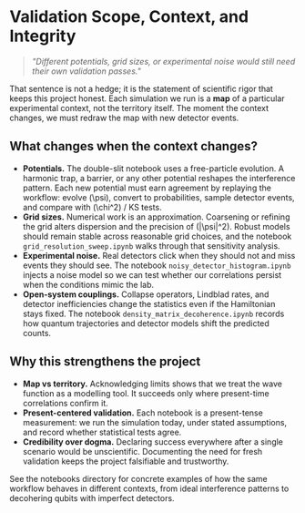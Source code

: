 # Validation Scope, Context, and Integrity

> *"Different potentials, grid sizes, or experimental noise would still need their own validation passes."*

That sentence is not a hedge; it is the statement of scientific rigor that keeps this project honest. Each simulation we run is a **map** of a particular experimental context, not the territory itself. The moment the context changes, we must redraw the map with new detector events.

## What changes when the context changes?

- **Potentials.** The double-slit notebook uses a free-particle evolution. A harmonic trap, a barrier, or any other potential reshapes the interference pattern. Each new potential must earn agreement by replaying the workflow: evolve \(\psi\), convert to probabilities, sample detector events, and compare with \(\chi^2\) / KS tests.
- **Grid sizes.** Numerical work is an approximation. Coarsening or refining the grid alters dispersion and the precision of \(|\psi|^2\). Robust models should remain stable across reasonable grid choices, and the notebook `grid_resolution_sweep.ipynb` walks through that sensitivity analysis.
- **Experimental noise.** Real detectors click when they should not and miss events they should see. The notebook `noisy_detector_histogram.ipynb` injects a noise model so we can test whether our correlations persist when the conditions mimic the lab.
- **Open-system couplings.** Collapse operators, Lindblad rates, and detector inefficiencies change the statistics even if the Hamiltonian stays fixed. The notebook `density_matrix_decoherence.ipynb` records how quantum trajectories and detector models shift the predicted counts.

## Why this strengthens the project

- **Map vs territory.** Acknowledging limits shows that we treat the wave function as a modelling tool. It succeeds only where present-time correlations confirm it.
- **Present-centered validation.** Each notebook is a present-tense measurement: we run the simulation today, under stated assumptions, and record whether statistical tests agree.
- **Credibility over dogma.** Declaring success everywhere after a single scenario would be unscientific. Documenting the need for fresh validation keeps the project falsifiable and trustworthy.

See the notebooks directory for concrete examples of how the same workflow behaves in different contexts, from ideal interference patterns to decohering qubits with imperfect detectors.
